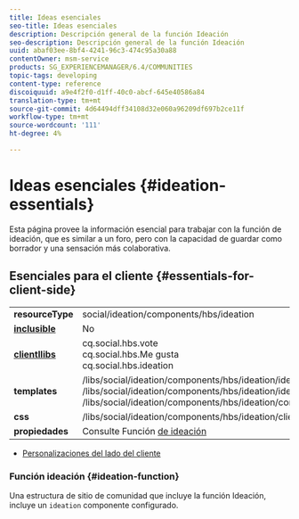 ```yaml
---
title: Ideas esenciales
seo-title: Ideas esenciales
description: Descripción general de la función Ideación
seo-description: Descripción general de la función Ideación
uuid: abaf03ee-8bf4-4241-96c3-474c95a30a88
contentOwner: msm-service
products: SG_EXPERIENCEMANAGER/6.4/COMMUNITIES
topic-tags: developing
content-type: reference
discoiquuid: a9e4f2f0-d1ff-40c0-abcf-645e40586a84
translation-type: tm+mt
source-git-commit: 4d64494dff34108d32e060a96209df697b2ce11f
workflow-type: tm+mt
source-wordcount: '111'
ht-degree: 4%

---
```



# Ideas esenciales {#ideation-essentials}

Esta página provee la información esencial para trabajar con la función de ideación, que es similar a un foro, pero con la capacidad de guardar como borrador y una sensación más colaborativa.

## Esenciales para el cliente {#essentials-for-client-side}

<table> 
 <tbody>
  <tr>
   <td> <strong>resourceType</strong></td> 
   <td>social/ideation/components/hbs/ideation</td> 
  </tr>
  <tr>
   <td> <a href="scf.md#add-or-include-a-communities-component"><strong>inclusible</strong></a></td> 
   <td>No</td> 
  </tr>
  <tr>
   <td> <a href="clientlibs.md"><strong>clientllibs</strong></a></td> 
   <td>cq.social.hbs.vote<br /> cq.social.hbs.Me gusta<br /> cq.social.hbs.ideation</td> 
  </tr>
  <tr>
   <td> <strong>templates</strong></td> 
   <td> /libs/social/ideation/components/hbs/ideation/ideation.hbs<br /> /libs/social/ideation/components/hbs/ideation/ideationlists.hbs<br /> /libs/social/ideation/components/hbs/ideation/composer.hbs</td> 
  </tr>
  <tr>
   <td> <strong>css</strong></td> 
   <td> /libs/social/ideation/components/hbs/ideation/clientlibs/ideation.css</td> 
  </tr>
  <tr>
   <td><strong> propiedades</strong></td> 
   <td>Consulte Función <a href="ideation-feature.md">de ideación</a></td> 
  </tr>
 </tbody>
</table>

* [Personalizaciones del lado del cliente](client-customize.md)

### Función ideación {#ideation-function}

Una estructura de sitio de comunidad que incluye la función [](functions.md#ideation-function)Ideación, incluye un `ideation` componente configurado.
